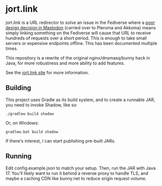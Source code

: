 # jort.link
jort.link is a URL redirector to solve an issue in the Fediverse where a
[poor design decision in Mastodon](https://github.com/mastodon/mastodon/issues/4486) (carried over
to Pleroma and Akkoma) means simply linking something on the Fediverse will cause that URL to receive
hundreds of requests over a short period. This is enough to take small servers or expensive endpoints
offline. This has been documented multiple times.

This repository is a rewrite of the original nginx/dnsmasq/bunny hack in Java, for more robustness
and more ability to add features.

See the [jort.link site](https://jort.link) for more information.

## Building
This project uses Gradle as its build system, and to create a runnable JAR, you need to invoke
Shadow, like so:

`./gradlew build shadow`

Or, on Windows:

`gradlew.bat build shadow`

If there's interest, I can start publishing pre-built JARs.

## Running
Edit config.example.json to match your setup. Then, run the JAR with Java 17. You'll likely want to
run it behind a reverse proxy to handle TLS, and maybe a caching CDN like bunny.net to reduce origin
request volume.
